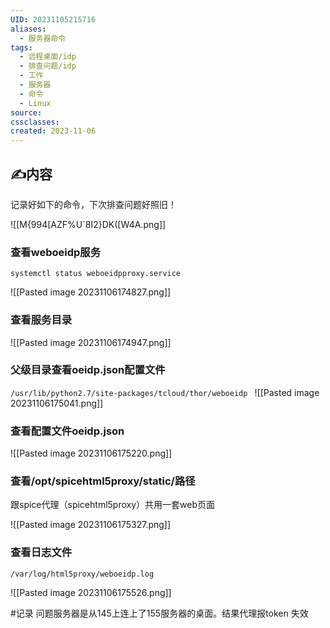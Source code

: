 ```yaml
---
UID: 20231105215716
aliases:
  - 服务器命令
tags:
  - 远程桌面/idp
  - 排查问题/idp
  - 工作
  - 服务器
  - 命令
  - Linux
source: 
cssclasses: 
created: 2023-11-06
---
```


## ✍内容

记录好如下的命令，下次排查问题好照旧！

![[M{994[AZF%U`8I2}DK([W4A.png]]

### 查看weboeidp服务
`systemctl status weboeidpproxy.service`

![[Pasted image 20231106174827.png]]

### 查看服务目录


![[Pasted image 20231106174947.png]]

### 父级目录查看oeidp.json配置文件
`/usr/lib/python2.7/site-packages/tcloud/thor/weboeidp
`
![[Pasted image 20231106175041.png]]

### 查看配置文件oeidp.json

![[Pasted image 20231106175220.png]]
### 查看/opt/spicehtml5proxy/static/路径

跟spice代理（spicehtml5proxy）共用一套web页面

![[Pasted image 20231106175327.png]]


### 查看日志文件

`/var/log/html5proxy/weboeidp.log`

![[Pasted image 20231106175526.png]]

#记录 问题服务器是从145上连上了155服务器的桌面。结果代理报token 失效